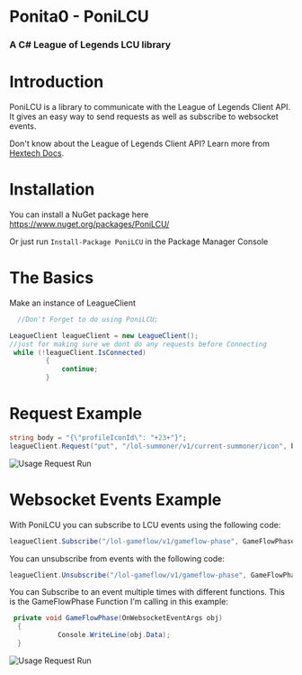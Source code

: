 
# Ponita0 - PoniLCU

### A C# League of Legends LCU library

# Introduction
PoniLCU is a library to communicate with the League of Legends Client API. It gives an easy way to send requests as well as subscribe to websocket events.

Don't know about the League of Legends Client API? Learn more from [Hextech Docs](https://www.hextechdocs.dev/lol/lcuapi/6.getting-started-with-the-lcu-api). 

# Installation 

You can install a NuGet package here https://www.nuget.org/packages/PoniLCU/  

Or just run
`Install-Package PoniLCU`
in the Package Manager Console

# The Basics
Make an instance of LeagueClient
```cs
  //Don't Forget to do using PoniLCU;

LeagueClient leagueClient = new LeagueClient();
//just for making sure we dont do any requests before Connecting 
 while (!leagueClient.IsConnected)
         {
             continue;
         }
 ```
# Request Example
```cs
string body = "{\"profileIconId\": "+23+"}";
leagueClient.Request("put", "/lol-summoner/v1/current-summoner/icon", body);
```
![Usage Request Run](https://i.imgur.com/EZHsl1f.gif)

# Websocket Events Example
With PoniLCU you can subscribe to LCU events using the following code:
```cs
leagueClient.Subscribe("/lol-gameflow/v1/gameflow-phase", GameFlowPhase);
```
You can unsubscribe from events with the following code:
```cs
leagueClient.Unsubscribe("/lol-gameflow/v1/gameflow-phase", GameFlowPhase);
```
You can Subscribe to an event multiple times with different functions.
This is the GameFlowPhase Function I'm calling in this example:
```cs
 private void GameFlowPhase(OnWebsocketEventArgs obj)
  {
            Console.WriteLine(obj.Data);
  }
  ```
![Usage Request Run](https://i.imgur.com/nuM34lT.gif)
